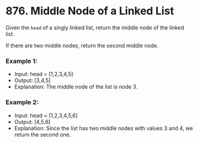 # 876. Middle Node of a Linked List

Given the `head` of a singly linked list, return the middle node of the linked list.

If there are two middle nodes, return the second middle node.

### Example 1:
* Input: head = [1,2,3,4,5]
* Output: [3,4,5]
* Explanation: The middle node of the list is node 3.

### Example 2:
* Input: head = [1,2,3,4,5,6]
* Output: [4,5,6]
* Explanation: Since the list has two middle nodes with values 3 and 4, we return the second one.
